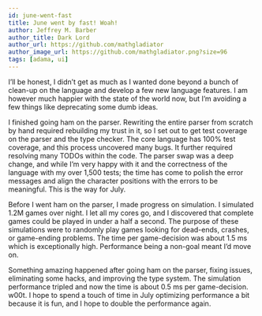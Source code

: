 ```yaml
---
id: june-went-fast
title: June went by fast! Woah!
author: Jeffrey M. Barber
author_title: Dark Lord
author_url: https://github.com/mathgladiator
author_image_url: https://github.com/mathgladiator.png?size=96
tags: [adama, ui]
---
```


I’ll be honest, I didn’t get as much as I wanted done beyond a bunch of clean-up on the language and develop a few new language features. I am however much happier with the state of the world now, but I’m avoiding a few things like deprecating some dumb ideas.

I finished going ham on the parser. Rewriting the entire parser from scratch by hand required rebuilding my trust in it, so I set out to get test coverage on the parser and the type checker. The core language has 100% test coverage, and this process uncovered many bugs. It further required resolving many TODOs within the code. The parser swap was a deep change, and while I’m very happy with it and the correctness of the language with my over 1,500 tests; the time has come to polish the error messages and align the character positions with the errors to be meaningful. This is the way for July.

Before I went ham on the parser, I made progress on simulation. I simulated 1.2M games over night. I let all my cores go, and I discovered that complete games could be played in under a half a second.  The purpose of these simulations were to randomly play games looking for dead-ends, crashes, or game-ending problems. The time per game-decision was about 1.5 ms which is exceptionally high. Performance being a non-goal meant I’d move on.

Something amazing happened  after going ham on the parser, fixing issues, eliminating some hacks, and improving the type system. The simulation performance tripled and now the time is about 0.5 ms per game-decision. w00t. I hope to spend a touch of time in July optimizing performance a bit because it is fun, and I hope to double the performance again.
